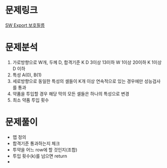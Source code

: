 # 문제링크
[SW Export 보호필름](https://swexpertacademy.com/main/code/problem/problemDetail.do?contestProbId=AV5V1SYKAaUDFAWu)

# 문제분석
1. 가로방향으로 W개, 두께 D, 합격기준 K
 D 3이상 13이하
 W 1이상 20이하
 K 1이상 D 이하
2. 특성 A(0), B(1)
3. 세로방향으로 동일한 특성의 셀들이 K개 이상 연속적으로 있는 경우에만 성능검사를 통과
4. 약품을 투입할 경우 해당 막의 모든 셀들은 하나의 특성으로 변경
5. 최소 약품 투입 횟수

# 문제풀이
 - 맵 정의
 - 합격기준 통과하는지 체크
 - 투약을 어느 row에 할 것인지(조합)
 - 투입 횟수(k)를 넘으면 return
 - 